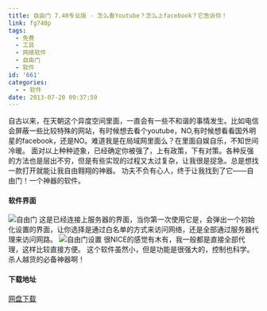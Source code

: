 ```yaml
---
title: 自由门 7.40专业版 - 怎么看Youtube？怎么上facebook？它告诉你！
link: fg740p
tags:
  - 免费
  - 工具
  - 网络软件
  - 自由门
  - 软件
id: '661'
categories:
  - - 软件
date: 2013-07-20 09:37:59
---
```


自古以来，在天朝这个异度空间里面，一直会有一些不和谐的事情发生。比如电信会屏蔽一些比较特殊的网站，有时候想去看个youtube，NO,有时候想看看国外明星的facebook，还是NO。难道我是在局域网里面么？在里面自娱自乐，不知世间冷暖。 面对以上种种迹象，已经确定你被强了，上有政策，下有对策。各种反强的方法也是层出不穷，但是有些实现的过程又太过复杂，让我很是捉急。总是想找一款打开就能让我自由翱翔的神器。 功夫不负有心人，终于让我找到了它——自由门！一个神器的软件。

#### 软件界面

![自由门](../images/uploads/2013/07/自由门.png) 这是已经连接上服务器的界面，当你第一次使用它是，会弹出一个初始化设置的界面，让你选择是通过白名单的方式来访问网络，还是全部通过服务器代理来访问网路。 ![自由门设置](../images/uploads/2013/07/自由门设置.png) 很NICE的感觉有木有，我一般都是直接全部代理，这样比较直接方便。 这个软件虽然小，但是功能是很强大的，控制也科学。杀人越货的必备神器啊！

#### 下载地址

[网盘下载](http://pan.baidu.com/share/link?shareid=2931912811&uk=1796312283)